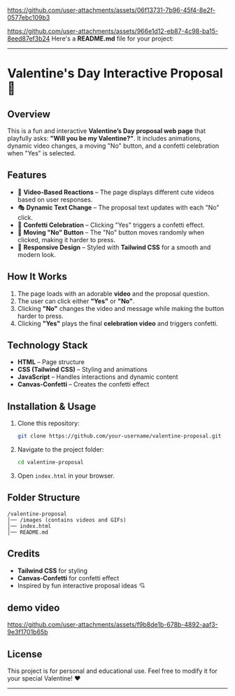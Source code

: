 
https://github.com/user-attachments/assets/06f13731-7b96-45f4-8e2f-0577ebc109b3

https://github.com/user-attachments/assets/966e1d12-eb87-4c98-ba15-8eed87ef3b24
Here's a **README.md** file for your project:  

---

# **Valentine's Day Interactive Proposal 💖**  

## **Overview**  
This is a fun and interactive **Valentine’s Day proposal web page** that playfully asks: **"Will you be my Valentine?"**. It includes animations, dynamic video changes, a moving "No" button, and a confetti celebration when "Yes" is selected.  

## **Features**  
- 🎥 **Video-Based Reactions** – The page displays different cute videos based on user responses.  
- 🎭 **Dynamic Text Change** – The proposal text updates with each "No" click.  
- 🎈 **Confetti Celebration** – Clicking "Yes" triggers a confetti effect.  
- 🏃 **Moving "No" Button** – The "No" button moves randomly when clicked, making it harder to press.  
- 📱 **Responsive Design** – Styled with **Tailwind CSS** for a smooth and modern look.  

## **How It Works**  
1. The page loads with an adorable **video** and the proposal question.  
2. The user can click either **"Yes"** or **"No"**.  
3. Clicking **"No"** changes the video and message while making the button harder to press.  
4. Clicking **"Yes"** plays the final **celebration video** and triggers confetti.  

## **Technology Stack**  
- **HTML** – Page structure  
- **CSS (Tailwind CSS)** – Styling and animations  
- **JavaScript** – Handles interactions and dynamic content  
- **Canvas-Confetti** – Creates the confetti effect  

## **Installation & Usage**  
1. Clone this repository:  
   ```sh
   git clone https://github.com/your-username/valentine-proposal.git
   ```
2. Navigate to the project folder:  
   ```sh
   cd valentine-proposal
   ```
3. Open `index.html` in your browser.  

## **Folder Structure**  
```
/valentine-proposal
│── /images (contains videos and GIFs)
│── index.html
│── README.md
```

## **Credits**  
- **Tailwind CSS** for styling  
- **Canvas-Confetti** for confetti effect  
- Inspired by fun interactive proposal ideas 💘

## **demo video**

https://github.com/user-attachments/assets/f9b8de1b-678b-4892-aaf3-9e3f1701b65b


## **License**  
This project is for personal and educational use. Feel free to modify it for your special Valentine! ❤️  

---


